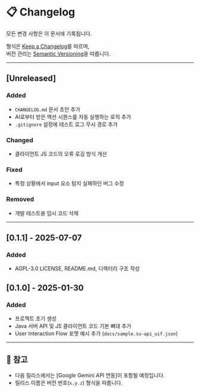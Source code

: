 # 📋 Changelog

모든 변경 사항은 이 문서에 기록됩니다.

형식은 [Keep a Changelog](https://keepachangelog.com/en/1.0.0/)를 따르며,  
버전 관리는 [Semantic Versioning](https://semver.org/lang/ko/)을 따릅니다.

---

## [Unreleased]

### Added
- `CHANGELOG.md` 문서 초안 추가
- AI로부터 받은 액션 시퀀스를 자동 실행하는 로직 추가
- `.gitignore` 설정에 테스트 로그 무시 경로 추가

### Changed
- 클라이언트 JS 코드의 오류 로깅 방식 개선

### Fixed
- 특정 상황에서 input 요소 탐지 실패하던 버그 수정

### Removed
- 개발 테스트용 임시 코드 삭제

---

## [0.1.1] - 2025-07-07

### Added
- AGPL-3.0 LICENSE, README.md, 디렉터리 구조 작성

## [0.1.0] - 2025-01-30

### Added
- 프로젝트 초기 생성
- Java 서버 API 및 JS 클라이언트 코드 기본 뼈대 추가
- User Interaction Flow 포맷 예시 추가 (`docs/sample.su-api_uif.json`)

---

## 📌 참고

- 다음 릴리스에서는 [Google Gemini API 연동]이 포함될 예정입니다.
- 릴리스 이름은 버전 번호(`x.y.z`) 형식을 따릅니다.
